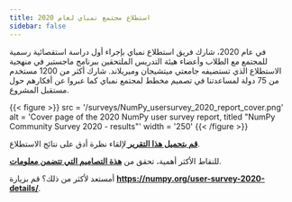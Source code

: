 ```yaml
---
title: استطلاع مجتمع نمباي لعام 2020
sidebar: false
---
```


في عام 2020، شارك فريق استطلاع نمباي بإجراء أول دراسة استقصائية رسمية للمجتمع مع الطلاب وأعضاء هيئة التدريس الملتحقين ببرنامج ماجستير في منهجية الاستطلاع الذي تستضيفه جامعتي ميتشيجان وميريلاند. شارك أكثر من 1200 مستخدم من 75 دولة لمساعدتنا في تصميم مخطط لمجتمع نمباي كما عبروا عن أفكارهم حول مستقبل المشروع.

{{< figure >}}
src = '/surveys/NumPy_usersurvey_2020_report_cover.png' alt = 'Cover page of the 2020 NumPy user survey report, titled "NumPy Community Survey 2020 - results"' width = '250'
{{< /figure >}}

**[قم بتحميل هذا التقرير ](/surveys/NumPy_usersurvey_2020_report.pdf)** لإلقاء نظرة أدق على نتائج الاستطلاع.


للنقاط الأكثر أهمية، تحقق من **[هذة التصاميم التي تتضمن معلومات](https://github.com/numpy/numpy-surveys/blob/master/images/2020NumPysurveyresults_community_infographic.pdf)**.

أمستعد لأكثر من ذلك؟ قم بزيارة **https://numpy.org/user-survey-2020-details/**.

